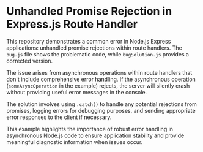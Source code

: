 # Unhandled Promise Rejection in Express.js Route Handler

This repository demonstrates a common error in Node.js Express applications: unhandled promise rejections within route handlers.  The `bug.js` file shows the problematic code, while `bugSolution.js` provides a corrected version.

The issue arises from asynchronous operations within route handlers that don't include comprehensive error handling. If the asynchronous operation (`someAsyncOperation` in the example) rejects, the server will silently crash without providing useful error messages in the console.

The solution involves using `.catch()` to handle any potential rejections from promises, logging errors for debugging purposes, and sending appropriate error responses to the client if necessary.

This example highlights the importance of robust error handling in asynchronous Node.js code to ensure application stability and provide meaningful diagnostic information when issues occur.
